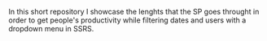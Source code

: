 In this short repository I showcase the lenghts that the SP goes throught in order to get people's productivity while filtering dates and users with a dropdown menu in SSRS.
